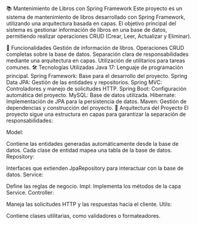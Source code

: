 📚 Mantenimiento de Libros con Spring Framework
Este proyecto es un sistema de mantenimiento de libros desarrollado con Spring Framework, utilizando una arquitectura basada en capas. El objetivo principal del sistema es gestionar información de libros en una base de datos, permitiendo realizar operaciones CRUD (Crear, Leer, Actualizar y Eliminar).

🚀 Funcionalidades
Gestión de información de libros.
Operaciones CRUD completas sobre la base de datos.
Separación clara de responsabilidades mediante una arquitectura en capas.
Utilización de utilitarios para tareas comunes.
🛠️ Tecnologías Utilizadas
Java 17: Lenguaje de programación principal.
Spring Framework: Base para el desarrollo del proyecto.
Spring Data JPA: Gestión de las entidades y repositorios.
Spring MVC: Controladores y manejo de solicitudes HTTP.
Spring Boot: Configuración automática del proyecto.
MySQL: Base de datos utilizada.
Hibernate: Implementación de JPA para la persistencia de datos.
Maven: Gestión de dependencias y construcción del proyecto.
📂 Arquitectura del Proyecto
El proyecto sigue una estructura en capas para garantizar la separación de responsabilidades:

Model:

Contiene las entidades generadas automáticamente desde la base de datos.
Cada clase de entidad mapea una tabla de la base de datos.
Repository:

Interfaces que extienden JpaRepository para interactuar con la base de datos.
Service:

Define las reglas de negocio.
Impl: Implementa los métodos de la capa Service.
Controller:

Maneja las solicitudes HTTP y las respuestas hacia el cliente.
Utils:

Contiene clases utilitarias, como validadores o formateadores.
